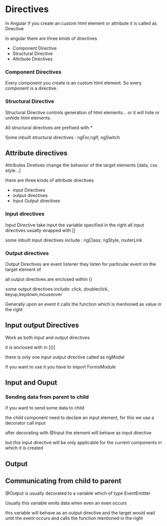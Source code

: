 # Directives

In Angular if you create an custom html element or attribute it is called as
Directive

In angular there are three kinds of directives

* Component Directive
* Structural Directive
* Attribute Directives

### Component Directives

Every component you create is an custom html element. So every 
component is a directive.


### Structural Directive

Structural Directive controls generation of html elements...
or it will hide or unhide html elements.

All structural directives are prefixed with *

Some inbuilt structural directives : ngFor,ngIf, ngSwitch


## Attribute directives

Attributes Diretives change the behavior of the target elements [data, css style...]

there are three kinds of attribute directives 

* input Directives
* output directives
* Input Output directives

### Input directives

Input Directive take input the variable specified in the right
all input directives usually wrapped with []

some inbuilt input directives include : ngClass, ngStyle, routerLink

### Output directives

Output Directives are event listener they listen for particular event
on the target element of

all output directives are enclosed within ()

some output directives include: click, doubleclick, keyup,keydown,mouseover

Generally upon an event it calls the function which is mentioned as
value in the right

## Input output Directives

Work as both input and output directives

it is enclosed with in [()]

there is only one input output directive called as ngModel

if you want to use it you have to import FormsModule

## Input and Ouput

### Sending data from parent to child

if you want to send some data to child

the child component need to declare an input element, for this we use 
a decorator call input

after decorating with @Input the element will behave as input directive

but this input directive will be only applicable for the current components
in which it is created

## Output 

## Communicating from child to parent

@Output is usually decorated to a variable which of type 
EventEmitter

Usually this variable emits data when even an even occurs

this variable will behave as an output directive and the target
would wait until the event occurs and calls the function mentioned
in the right